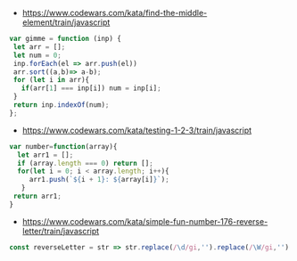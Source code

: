 * https://www.codewars.com/kata/find-the-middle-element/train/javascript
````js
var gimme = function (inp) {
 let arr = [];
 let num = 0;
 inp.forEach(el => arr.push(el))
 arr.sort((a,b)=> a-b);
 for (let i in arr){
   if(arr[1] === inp[i]) num = inp[i];
 }
 return inp.indexOf(num);
};
````

* https://www.codewars.com/kata/testing-1-2-3/train/javascript
````js
var number=function(array){
  let arr1 = [];
  if (array.length === 0) return [];
  for(let i = 0; i < array.length; i++){
     arr1.push(`${i + 1}: ${array[i]}`);
   }
 return arr1;
}
````

* https://www.codewars.com/kata/simple-fun-number-176-reverse-letter/train/javascript
````js
const reverseLetter = str => str.replace(/\d/gi,'').replace(/\W/gi,'').replace(/_/gi,'').split('').reverse().join('');
````